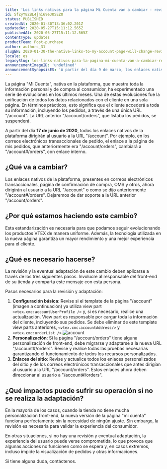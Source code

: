 ```yaml
---
title: 'Los links nativos para la página Mi Cuenta van a cambiar - revise sus configuraciones'
id: 5fZyY8ZBL4jni69eJOSEZO
status: PUBLISHED
createdAt: 2020-01-30T13:36:02.201Z
updatedAt: 2020-05-27T15:11:12.565Z
publishedAt: 2020-05-27T15:11:12.565Z
contentType: updates
productTeam: Post-purchase
author: authors_31
slugEN: 2020-01-30-the-native-links-to-my-account-page-will-change-review-your-settings
locale: es
legacySlug: los-links-nativos-para-la-pagina-mi-cuenta-van-a-cambiar-revise-sus
announcementImageID: 'undefined'
announcementSynopsisES: 'A partir del día 9 de marzo, los enlaces nativos de la plataforma dirigirán al usuario a la página Mi Cuenta.'
---
```


La página "Mi Cuenta", nativa en la plataforma, que muestra toda la información personal y de compra al consumidor, ha experimentado una serie de evoluciones en los últimos meses. Una de estas evoluciones fue la unificación de todos los datos relacionados con el cliente en una sola página. En términos prácticos, esto significa que el cliente accederá a toda su información, incluyendo los pedidos, a través de una única URL "/account". La URL anterior "/account/orders", que listaba los pedidos, se suspenderá.

A partir del día __17 de junio de 2020__, todos los enlaces nativos de la plataforma dirigirán al usuario a la URL "/account". Por ejemplo, en los correos electrónicos transaccionales de pedido, el enlace a la página de mis pedidos, que anteriormente era "/account/orders", cambiará a "/account#/orders", con enlace interno.

## ¿Qué va a cambiar?

Los enlaces nativos de la plataforma, presentes en correos electrónicos transaccionales, página de confirmación de compra, OMS y otros, ahora dirigirán al usuario a la URL "/account" o como se dijo anteriormente "/account#/orders". Dejaremos de dar soporte a la URL anterior "/account/orders".

## ¿Por qué estamos haciendo este cambio?

Esta estandarización es necesaria para que podamos seguir evolucionando los productos VTEX de manera uniforme. Además, la tecnología utilizada en la nueva página garantiza un mayor rendimiento y una mejor experiencia para el cliente.

## ¿Qué es necesario hacerse?

La revisión y la eventual adaptación de este cambio deben aplicarse a través de los tres siguientes pasos. Involucre al responsable del front-end de su tienda y comparta este mensaje con esta persona.

Pasos necesarios para la revisión y adaptación:

1. __Configuración básica__: Revise si el template de la página "/account" (imagen a continuación) ya utiliza view part `<vtex.cmc:accountUserProfile />` y, si es necesario, realice una actualización.  View part es responsable por cargar toda la información del cliente, incluyendo sus pedidos. Se debe eliminar de este template view parts anteriores, `<vtex.cmc:accountAddress/>` y `<vtex.cmc:orderList />`.![account](https://cdn.statically.io/gh/vtexdocs/help-center-content/refs/heads/main/docs/es/announcements/2020/enero/2020-01-30-los-links-nativos-para-la-pagina-mi-cuenta-van-a-cambiar-revise-sus_1.png)  
2. __Personalización__: Si la página "/account/orders" tiene alguna personalización de front-end, debe migrarse y adaptarse a la nueva URL "/account#/orders". Revise y realice todas las pruebas necesarias garantizando el funcionamiento de todos los recursos personalizados.  
3. __Enlaces del sitio__: Revise y actualice todos los enlaces personalizados del sitio y de los correos electrónicos transaccionales que antes dirigían al usuario a la URL "/account/orders". Estos enlaces ahora deben direccionar al usuario a "/account#/orders".

## ¿Qué impactos puede sufrir su operación si no se realiza la adaptación?

En la mayoría de los casos, cuando la tienda no tiene mucha personalización front-end, la nueva versión de la página "mi cuenta" funciona perfectamente sin la necesidad de ningún ajuste. Sin embargo, la revisión es necesaria para validar la experiencia del consumidor.

En otras situaciones, si no hay una revisión y eventual adaptación, la experiencia del usuario puede verse comprometida, lo que provoca que algunas acciones no funcionen como se espera y, en casos extremos, incluso impide la visualización de pedidos y otras informaciones.

Si tiene alguna duda, contáctenos.
